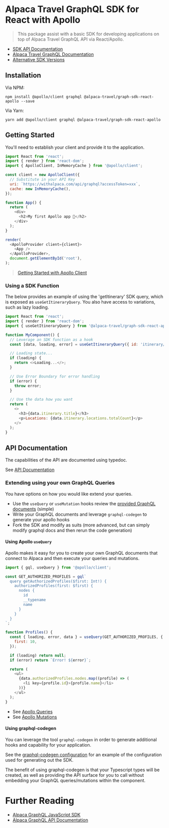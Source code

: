# Alpaca Travel GraphQL SDK for React with Apollo

> This package assist with a basic SDK for developing applications on top of
> Alpaca Travel GraphQL API via React/Apollo.

- [SDK API Documentation](https://alpacatravel.github.io/graph-sdk/packages/react-apollo/docs)
- [Alpaca Travel GraphQL Documentation](https://github.com/AlpacaTravel/graphql-docs)
- [Alternative SDK Versions](/README.md)

## Installation

Via NPM:

```
npm install @apollo/client graphql @alpaca-travel/graph-sdk-react-apollo --save
```

Via Yarn:

```
yarn add @apollo/client graphql @alpaca-travel/graph-sdk-react-apollo
```

## Getting Started

You'll need to establish your client and provide it to the application.

```javascript
import React from 'react';
import { render } from 'react-dom';
import { ApolloClient, InMemoryCache } from '@apollo/client';

const client = new ApolloClient({
  // Substitute in your API Key
  uri: `https://withalpaca.com/api/graphql?accessToken=xxx`,
  cache: new InMemoryCache(),
});

function App() {
  return (
    <div>
      <h2>My first Apollo app 🚀</h2>
    </div>
  );
}

render(
  <ApolloProvider client={client}>
    <App />
  </ApolloProvider>,
  document.getElementById('root'),
);
```

> [Getting Started with Apollo Client](https://www.apollographql.com/docs/react/)

### Using a SDK Function

The below provides an example of using the 'getItinerary' SDK query, which
is exposed as `useGetItineraryQuery`. You also have access to variations, such
as lazy loading.

```javascript
import React from 'react';
import { render } from 'react-dom';
import { useGetItineraryQuery } from '@alpaca-travel/graph-sdk-react-apollo';

function MyComponent() {
  // Leverage an SDK function as a hook
  const [data, loading, error] = useGetItineraryQuery({ id: 'itinerary/123' });

  // Loading state...
  if (loading) {
    return <>Loading...</>;
  }

  // Use Error Boundary for error handling
  if (error) {
    throw error;
  }

  // Use the data how you want
  return (
    <>
      <h3>{data.itinerary.title}</h3>
      <p>Locations: {data.itinerary.locations.totalCount}</p>
    </>
  );
}
```

## API Documentation

The capabilities of the API are documented using typedoc.

See [API Documentation](https://alpacatravel.github.io/graph-sdk/packages/react-apollo/docs)

### Extending using your own GraphQL Queries

You have options on how you would like extend your queries.

- Use the `useQuery` or `useMutation` hooks review the [provided GraphQL documents](/graphql) (simple)
- Write your GraphQL documents and leverage `graphql-codegen` to generate your apollo hooks
- Fork the SDK and modify as suits (more advanced, but can simply modify graphql docs and then rerun the code generation)

#### Using Apollo `useQuery`

Apollo makes it easy for you to create your own GraphQL documents that connect
to Alpaca and then execute your queries and mutations.

```javascript
import { gql, useQuery } from '@apollo/client';

const GET_AUTHORIZED_PROFILES = gql`
  query getAuthorizedProfiles($first: Int!) {
    authorizedProfiles(first: $first) {
      nodes {
        id
        __typename
        name
      }
    }
  }
`;

function Profiles() {
  const { loading, error, data } = useQuery(GET_AUTHORIZED_PROFILES, {
    first: 10,
  });

  if (loading) return null;
  if (error) return `Error! ${error}`;

  return (
    <ul>
      {data.authorizedProfiles.nodes.map((profile) => (
        <li key={profile.id}>{profile.name}</li>
      ))}
    </ul>
  );
}
```

- See [Apollo Queries](https://www.apollographql.com/docs/react/data/queries/)
- See [Apollo Mutations](https://www.apollographql.com/docs/react/data/mutations/)

#### Using graphql-codegen

You can leverage the tool `graphql-codegen` in order to generate additional
hooks and capability for your application.

See the [graphql-codegen configuration](./codegen.yml) for an example of
the configuration used for generating out the SDK.

The benefit of using graphql-codegen is that your Typescript types will be
created, as well as providing the API surface for you to call without embedding
your GraphQL queries/mutations within the component.

# Further Reading

- [Alpaca GraphQL JavaScript SDK](/README.md)
- [Alpaca GraphQL API Documentation](https://github.com/AlpacaTravel/graphql-docs)
